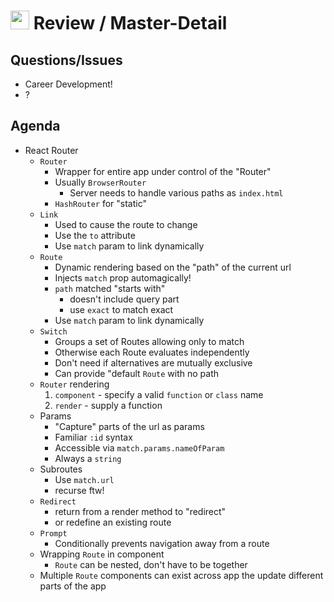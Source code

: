 <img src="https://cloud.githubusercontent.com/assets/478864/22186847/68223ce6-e0b1-11e6-8a62-0e3edc96725e.png" width=30> Review / Master-Detail
===

## Questions/Issues

* Career Development!
* ?

## Agenda

* React Router
    * `Router`
        * Wrapper for entire app under control of the "Router"
        * Usually `BrowserRouter`
            * Server needs to handle various paths as `index.html`
        * `HashRouter` for "static"
    * `Link`
        * Used to cause the route to change
        * Use the `to` attribute
        * Use `match` param to link dynamically
    * `Route`
        * Dynamic rendering based on the "path" of the current url
        * Injects `match` prop automagically!
        * `path` matched "starts with"
            * doesn't include query part
            * use `exact` to match exact
        * Use `match` param to link dynamically
    * `Switch`
        * Groups a set of Routes allowing only to match
        * Otherwise each Route evaluates independently
        * Don't need if alternatives are mutually exclusive
        * Can provide "default `Route` with no path
    * `Router` rendering
        1. `component` - specify a valid `function` or `class` name
        1. `render` - supply a function
    * Params
        * "Capture" parts of the url as params
        * Familiar `:id` syntax
        * Accessible via `match.params.nameOfParam`
        * Always a `string`
    * Subroutes
        * Use `match.url`
        * recurse ftw!
    * `Redirect`
        * return from a render method to "redirect"
        * or redefine an existing route
    * `Prompt`
        * Conditionally prevents navigation away from a route
    * Wrapping `Route` in component
        * `Route` can be nested, don't have to be together
    * Multiple `Route` components can exist across app the update different
    parts of the app


    
